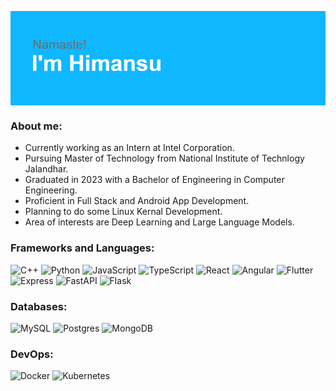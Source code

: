 <p><img align="center" src="./assets/images/header.png" alt="header" /></p>

<h3>About me:</h3>
<ul>
    <li>Currently working as an Intern at Intel Corporation.</li>
    <li>Pursuing Master of Technology from National Institute of Technlogy Jalandhar.</li>
    <li>Graduated in 2023 with a Bachelor of Engineering in Computer Engineering.</li>
    <li>Proficient in Full Stack and Android App Development.</li>
    <li>Planning to do some Linux Kernal Development.</li>
    <li>Area of interests are Deep Learning and Large Language Models.</li>
</ul>
  
<h3>Frameworks and Languages:</h3>
  
![C++](https://img.shields.io/badge/C++-649ad2?style=flat-square&logo=c%2B%2B&logoColor=white)
![Python](https://img.shields.io/badge/Python-3776AB?style=flat-square&logo=Python&logoColor=white)
![JavaScript](https://img.shields.io/badge/JavaScript-f7df1e?style=flat-square&logo=JavaScript&logoColor=white)
![TypeScript](https://img.shields.io/badge/TypeScript-007acc?style=flat-square&logo=TypeScript&logoColor=white)
![React](https://img.shields.io/badge/React-61dbfb?style=flat-square&logo=React&logoColor=white)
![Angular](https://img.shields.io/badge/Angular-c3002f?style=flat-square&logo=angular&logoColor=white)
![Flutter](https://img.shields.io/badge/Flutter-white?style=flat-square&logo=Flutter&logoColor=61dbfb)
![Express](https://img.shields.io/badge/Express-black?style=flat-square&logo=Express&logoColor=white)
![FastAPI](https://img.shields.io/badge/FastAPI-009485?style=flat-square&logo=fastapi&logoColor=white)
![Flask](https://img.shields.io/badge/Flask-000000?style=flat-square&logo=flask&logoColor=white)

<h3>Databases:</h3>

![MySQL](https://img.shields.io/badge/MySQL-00758f?style=flat-square&logo=mysql&logoColor=white)
![Postgres](https://img.shields.io/badge/PostgreSQL-0064a5?style=flat-square&logo=postgresql&logoColor=white)
![MongoDB](https://img.shields.io/badge/MongoDB-4DB33D?style=flat-square&logo=mongodb&logoColor=white)

<h3>DevOps:</h3>

![Docker](https://img.shields.io/badge/Docker-1d63ed?style=flat-square&logo=docker&logoColor=white)
![Kubernetes](https://img.shields.io/badge/Kubernetes-1d63ed?style=flat-square&logo=kubernetes&logoColor=white)
